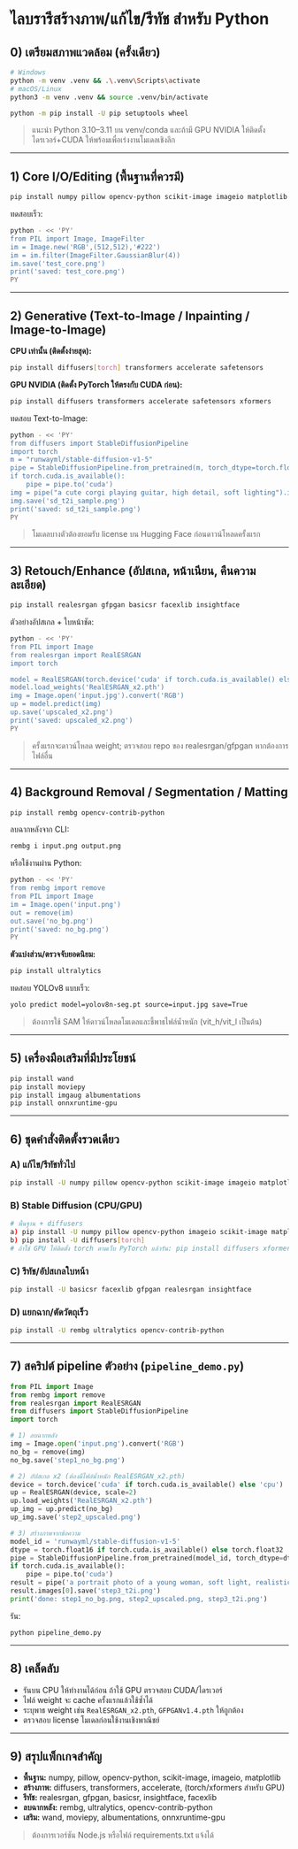 # ไลบรารีสร้างภาพ/แก้ไข/รีทัช สำหรับ Python

## 0) เตรียมสภาพแวดล้อม (ครั้งเดียว)

```bash
# Windows
python -m venv .venv && .\.venv\Scripts\activate
# macOS/Linux
python3 -m venv .venv && source .venv/bin/activate

python -m pip install -U pip setuptools wheel
```

> แนะนำ Python 3.10–3.11 บน venv/conda และถ้ามี GPU NVIDIA ให้ติดตั้งไดรเวอร์+CUDA ให้พร้อมเพื่อเร่งงานโมเดลเชิงลึก

---

## 1) Core I/O/Editing (พื้นฐานที่ควรมี)

```bash
pip install numpy pillow opencv-python scikit-image imageio matplotlib
```

ทดสอบเร็ว:

```bash
python - << 'PY'
from PIL import Image, ImageFilter
im = Image.new('RGB',(512,512),'#222')
im = im.filter(ImageFilter.GaussianBlur(4))
im.save('test_core.png')
print('saved: test_core.png')
PY
```

---

## 2) Generative (Text-to-Image / Inpainting / Image-to-Image)

**CPU เท่านั้น (ติดตั้งง่ายสุด):**

```bash
pip install diffusers[torch] transformers accelerate safetensors
```

**GPU NVIDIA (ติดตั้ง PyTorch ให้ตรงกับ CUDA ก่อน):**

```bash
pip install diffusers transformers accelerate safetensors xformers
```

ทดสอบ Text-to-Image:

```bash
python - << 'PY'
from diffusers import StableDiffusionPipeline
import torch
m = "runwayml/stable-diffusion-v1-5"
pipe = StableDiffusionPipeline.from_pretrained(m, torch_dtype=torch.float16 if torch.cuda.is_available() else torch.float32)
if torch.cuda.is_available():
    pipe = pipe.to('cuda')
img = pipe("a cute corgi playing guitar, high detail, soft lighting").images[0]
img.save('sd_t2i_sample.png')
print('saved: sd_t2i_sample.png')
PY
```

> โมเดลบางตัวต้องยอมรับ license บน Hugging Face ก่อนดาวน์โหลดครั้งแรก

---

## 3) Retouch/Enhance (อัปสเกล, หน้าเนียน, คืนความละเอียด)

```bash
pip install realesrgan gfpgan basicsr facexlib insightface
```

ตัวอย่างอัปสเกล + ใบหน้าชัด:

```bash
python - << 'PY'
from PIL import Image
from realesrgan import RealESRGAN
import torch

model = RealESRGAN(torch.device('cuda' if torch.cuda.is_available() else 'cpu'), scale=2)
model.load_weights('RealESRGAN_x2.pth')
img = Image.open('input.jpg').convert('RGB')
up = model.predict(img)
up.save('upscaled_x2.png')
print('saved: upscaled_x2.png')
PY
```

> ครั้งแรกจะดาวน์โหลด weight; ตรวจสอบ repo ของ realesrgan/gfpgan หากต้องการไฟล์อื่น

---

## 4) Background Removal / Segmentation / Matting

```bash
pip install rembg opencv-contrib-python
```

ลบฉากหลังจาก CLI:

```bash
rembg i input.png output.png
```

หรือใช้งานผ่าน Python:

```bash
python - << 'PY'
from rembg import remove
from PIL import Image
im = Image.open('input.png')
out = remove(im)
out.save('no_bg.png')
print('saved: no_bg.png')
PY
```

**ตัวแบ่งส่วน/ตรวจจับยอดนิยม:**

```bash
pip install ultralytics
```

ทดสอบ YOLOv8 แบบเร็ว:

```bash
yolo predict model=yolov8n-seg.pt source=input.jpg save=True
```

> ต้องการใช้ SAM ให้ดาวน์โหลดโมเดลและชี้พาธไฟล์น้ำหนัก (vit_h/vit_l เป็นต้น)

---

## 5) เครื่องมือเสริมที่มีประโยชน์

```bash
pip install wand
pip install moviepy
pip install imgaug albumentations
pip install onnxruntime-gpu
```

---

## 6) ชุดคำสั่งติดตั้งรวดเดียว

### A) แก้ไข/รีทัชทั่วไป

```bash
pip install -U numpy pillow opencv-python scikit-image imageio matplotlib rembg
```

### B) Stable Diffusion (CPU/GPU)

```bash
# พื้นฐาน + diffusers
a) pip install -U numpy pillow opencv-python imageio scikit-image matplotlib safetensors accelerate transformers
b) pip install -U diffusers[torch]
# ถ้าใช้ GPU ให้ติดตั้ง torch ตามเว็บ PyTorch แล้วรัน: pip install diffusers xformers
```

### C) รีทัช/อัปสเกลใบหน้า

```bash
pip install -U basicsr facexlib gfpgan realesrgan insightface
```

### D) แยกฉาก/ตัดวัตถุเร็ว

```bash
pip install -U rembg ultralytics opencv-contrib-python
```

---

## 7) สคริปต์ pipeline ตัวอย่าง (`pipeline_demo.py`)

```python
from PIL import Image
from rembg import remove
from realesrgan import RealESRGAN
from diffusers import StableDiffusionPipeline
import torch

# 1) ลบฉากหลัง
img = Image.open('input.png').convert('RGB')
no_bg = remove(img)
no_bg.save('step1_no_bg.png')

# 2) อัปสเกล x2 (ต้องมีไฟล์น้ำหนัก RealESRGAN_x2.pth)
device = torch.device('cuda' if torch.cuda.is_available() else 'cpu')
up = RealESRGAN(device, scale=2)
up.load_weights('RealESRGAN_x2.pth')
up_img = up.predict(no_bg)
up_img.save('step2_upscaled.png')

# 3) สร้างภาพจากข้อความ
model_id = 'runwayml/stable-diffusion-v1-5'
dtype = torch.float16 if torch.cuda.is_available() else torch.float32
pipe = StableDiffusionPipeline.from_pretrained(model_id, torch_dtype=dtype)
if torch.cuda.is_available():
    pipe = pipe.to('cuda')
result = pipe('a portrait photo of a young woman, soft light, realistic, 35mm, bokeh')
result.images[0].save('step3_t2i.png')
print('done: step1_no_bg.png, step2_upscaled.png, step3_t2i.png')
```

รัน:

```bash
python pipeline_demo.py
```

---

## 8) เคล็ดลับ

* รันบน CPU ให้ทำงานได้ก่อน ถ้าใช้ GPU ตรวจสอบ CUDA/ไดรเวอร์
* ไฟล์ weight จะ cache ครั้งแรกแล้วใช้ซ้ำได้
* ระบุพาธ weight เช่น `RealESRGAN_x2.pth`, `GFPGANv1.4.pth` ให้ถูกต้อง
* ตรวจสอบ license โมเดลก่อนใช้งานเชิงพาณิชย์

---

## 9) สรุปแพ็กเกจสำคัญ

* **พื้นฐาน:** numpy, pillow, opencv-python, scikit-image, imageio, matplotlib
* **สร้างภาพ:** diffusers, transformers, accelerate, (torch/xformers สำหรับ GPU)
* **รีทัช:** realesrgan, gfpgan, basicsr, insightface, facexlib
* **ลบฉากหลัง:** rembg, ultralytics, opencv-contrib-python
* **เสริม:** wand, moviepy, albumentations, onnxruntime-gpu

> ต้องการเวอร์ชัน Node.js หรือไฟล์ requirements.txt แจ้งได้
